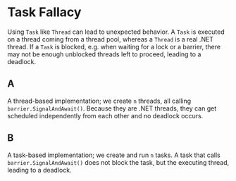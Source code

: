 # Task Fallacy #

Using `Task` like `Thread` can lead to unexpected behavior. A `Task` is executed on a thread coming from a thread pool, whereas a `Thread` is a real .NET thread. If a `Task` is blocked, e.g. when waiting for a lock or a barrier, there may not be enough unblocked threads left to proceed, leading to a deadlock.

## A ##

A thread-based implementation; we create `n` threads, all calling `barrier.SignalAndAwait()`. Because they are .NET threads, they can get scheduled independently from each other and no deadlock occurs.


## B ##

A task-based implementation; we create and run `n` tasks. A task that calls `barrier.SignalAndAwait()` does not block the task, but the executing thread, leading to a deadlock.
